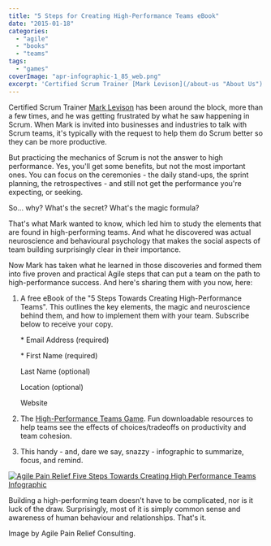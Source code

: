```yaml
---
title: "5 Steps for Creating High-Performance Teams eBook"
date: "2015-01-18"
categories: 
  - "agile"
  - "books"
  - "teams"
tags: 
  - "games"
coverImage: "apr-infographic-1_85_web.png"
excerpt: 'Certified Scrum Trainer [Mark Levison](/about-us "About Us") has been around the block,'
---
```


Certified Scrum Trainer [Mark Levison](/about-us "About Us") has been around the block, more than a few times, and he was getting frustrated by what he saw happening in Scrum. When Mark is invited into businesses and industries to talk with Scrum teams, it's typically with the request to help them do Scrum better so they can be more productive.

But practicing the mechanics of Scrum is not the answer to high performance. Yes, you'll get some benefits, but not the most important ones. You can focus on the ceremonies - the daily stand-ups, the sprint planning, the retrospectives - and still not get the performance you're expecting, or seeking.

So... why? What's the secret? What's the magic formula?

That's what Mark wanted to know, which led him to study the elements that are found in high-performing teams. And what he discovered was actual neuroscience and behavioural psychology that makes the social aspects of team building surprisingly clear in their importance.

Now Mark has taken what he learned in those discoveries and formed them into five proven and practical Agile steps that can put a team on the path to high-performance success. And here's sharing them with you now, here:

1. A free eBook of the "5 Steps Towards Creating High-Performance Teams". This outlines the key elements, the magic and neuroscience behind them, and how to implement them with your team. Subscribe below to receive your copy.
    
    \* Email Address (required)
    
    \* First Name (required)
    
    Last Name (optional)
    
    Location (optional)
    
    Website 
    
2. The [High-Performance Teams Game](/blog/welcome-to-the-high-performance-teams-game "Welcome to the High-Performance Teams Game"). Fun downloadable resources to help teams see the effects of choices/tradeoffs on productivity and team cohesion.
3. This handy - and, dare we say, snazzy - infographic to summarize, focus, and remind.

[![Agile Pain Relief Five Steps Towards Creating High Performance Teams Infographic](src/content/blog/5-steps-for-creating-high-performance-teams-ebook/images/apr-infographic-1_85_web.png)](/wp-content/uploads/2015/01/apr-infographic-1_85_web.png)

Building a high-performing team doesn't have to be complicated, nor is it luck of the draw. Surprisingly, most of it is simply common sense and awareness of human behaviour and relationships. That's it.

Image by Agile Pain Relief Consulting.

